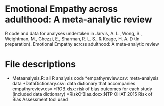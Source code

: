 # Emotional Empathy across adulthood: A meta-analytic review
R code and data for analyses undertaken in Jarvis, A. L., Wong, S., Weightman, M., Ghezzi, E., Sharman, R. L. S., & Keage, H. A. D (In preparation). Emotional Empathy across adulthood: A meta-analytic review

# File descriptions
* Metaanalysis.R: all R analysis code
*empathyreview.csv: meta-analysis data
*DataDictionary.csv: data dictionary that accompanies empathyreview.csv
*ROB.xlsx: risk of bias outcomes for each study (included data dictionary)
*RiskOfBias.docx:NTP OHAT 2015 Risk of Bias Assessment tool used
